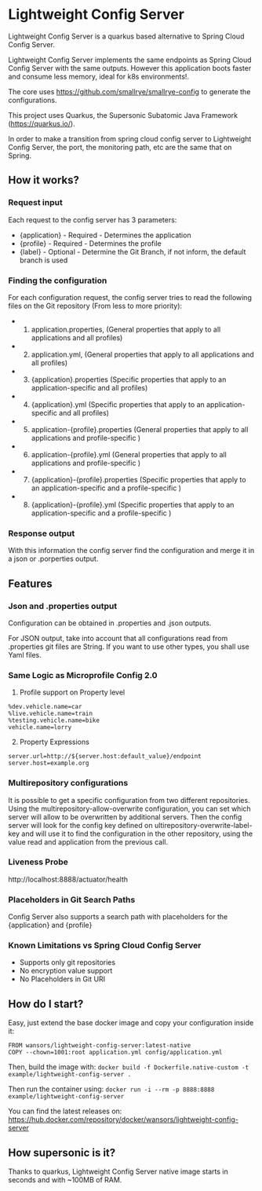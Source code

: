 # Lightweight Config Server

Lightweight Config Server is a quarkus based alternative to Spring Cloud Config Server.

Lightweight Config Server implements the same endpoints as Spring Cloud Config Server with the same outputs. However this application boots faster and consume less memory, ideal for k8s environments!.

The core uses https://github.com/smallrye/smallrye-config to generate the configurations.

This project uses Quarkus, the Supersonic Subatomic Java Framework (https://quarkus.io/).

In order to make a transition from spring cloud config server to Lightweight Config Server, the port, the monitoring path, etc are the same that on Spring.

## How it works?

### Request input
Each request to the config server has 3 parameters:
* {application} - Required - Determines the application
* {profile} - Required - Determines the profile
* {label} - Optional - Determine the Git Branch, if not inform, the default branch is used

### Finding the configuration

For each configuration request, the config server tries to read the following files on the Git repository (From less to more priority):

* 1) application.properties, (General properties that apply to all applications and all profiles)
* 2) application.yml, (General properties that apply to all applications and all profiles)
* 3) {application}.properties (Specific properties that apply to an  application-specific and all profiles)
* 4) {application}.yml (Specific properties that apply to an  application-specific and all profiles)
* 5) application-{profile}.properties (General properties that apply to all applications and profile-specific )
* 6) application-{profile}.yml (General properties that apply to all applications and profile-specific )
* 7) {application}-{profile}.properties (Specific properties that apply to an application-specific  and a profile-specific )
* 8) {application}-{profile}.yml (Specific properties that apply to an application-specific  and a profile-specific )

### Response output
With this information the config server find the configuration and merge it in a json or .porperties output.

	

## Features

### Json and .properties output

Configuration can be obtained in .properties and .json outputs. 

For JSON output, take into account that all configurations read from .properties git files are String. If you want to use other types, you shall use Yaml files.


### Same Logic as Microprofile Config 2.0 
1) Profile support on Property level

```
%dev.vehicle.name=car
%live.vehicle.name=train
%testing.vehicle.name=bike
vehicle.name=lorry
```

2) Property Expressions

```
server.url=http://${server.host:default_value}/endpoint
server.host=example.org
```

### Multirepository configurations
It is possible to get a specific configuration from two different repositories.
Using the multirepository-allow-overwrite configuration, you can set which server will allow to be overwritten by additional servers. Then the config server will look for the config key defined on ultirepository-overwrite-label-key and will use it to find the configuration in the other repository, using the value read and application from the previous call.

### Liveness Probe
http://localhost:8888/actuator/health

### Placeholders in Git Search Paths
Config Server also supports a search path with placeholders for the {application} and {profile}

### Known Limitations vs Spring Cloud Config Server
- Supports only git repositories
- No encryption value support
- No Placeholders in Git URI

## How do I start?
Easy, just extend the base docker image and copy your configuration inside it:

```Docker
FROM wansors/lightweight-config-server:latest-native
COPY --chown=1001:root application.yml config/application.yml
```

Then, build the image with: `docker build -f Dockerfile.native-custom -t example/lightweight-config-server .`

Then run the container using: `docker run -i --rm -p 8888:8888 example/lightweight-config-server`

You can find the latest releases on: https://hub.docker.com/repository/docker/wansors/lightweight-config-server


## How supersonic is it?

Thanks to quarkus, Lightweight Config Server native image starts in seconds and with ~100MB of RAM.
